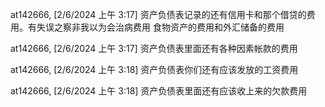 at142666, [2/6/2024 上午 3:17]
资产负债表记录的还有信用卡和那个借贷的费用。有失误之察非我以为会治病费用 食物资产的费用和外汇储备的费用

at142666, [2/6/2024 上午 3:17]
资产负债表里面还有各种因素帐款的费用

at142666, [2/6/2024 上午 3:18]
资产负债表你们还有应该发放的工资费用

at142666, [2/6/2024 上午 3:18]
资产负债表里面还有应该收上来的欠款费用
